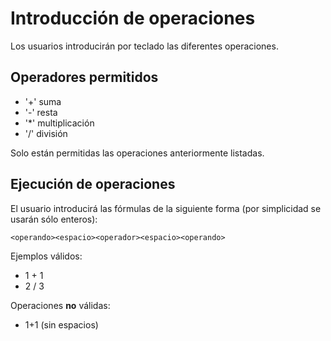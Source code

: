 # Introducción de operaciones

Los usuarios introducirán por teclado las diferentes operaciones.


## Operadores permitidos
* '+' suma
* '-' resta
* '*' multiplicación
* '/' división

Solo están permitidas las operaciones anteriormente listadas.

## Ejecución de operaciones

El usuario introducirá las fórmulas de la siguiente forma (por simplicidad se usarán sólo enteros):

```<operando><espacio><operador><espacio><operando>```

Ejemplos válidos:
* 1 + 1
* 2 / 3

Operaciones **no** válidas:
* 1+1 (sin espacios)